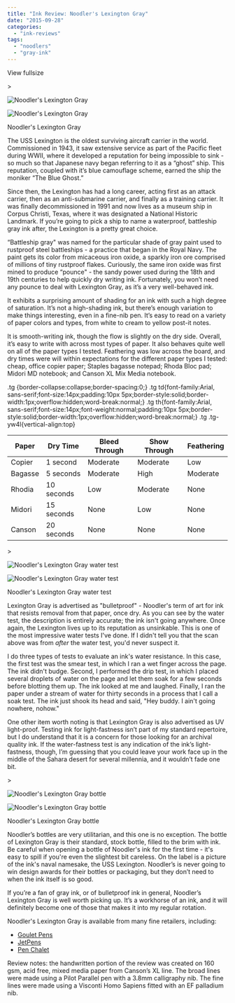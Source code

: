 ```yaml
---
title: "Ink Review: Noodler's Lexington Gray"
date: "2015-09-28"
categories: 
  - "ink-reviews"
tags: 
  - "noodlers"
  - "gray-ink"
---
```


View fullsize

\>

<img src="https://images.squarespace-cdn.com/content/v1/4ff3a147e4b0d277e95412d1/1443313170445-H9J78S0TXTM171MFHRLY/image-asset.jpeg" alt="Noodler's Lexington Gray" />

![Noodler's Lexington Gray](https://images.squarespace-cdn.com/content/v1/4ff3a147e4b0d277e95412d1/1443313170445-H9J78S0TXTM171MFHRLY/image-asset.jpeg)

Noodler's Lexington Gray

The USS Lexington is the oldest surviving aircraft carrier in the world. Commissioned in 1943, it saw extensive service as part of the Pacific fleet during WWII, where it developed a reputation for being impossible to sink - so much so that Japanese navy began referring to it as a “ghost” ship. This reputation, coupled with it’s blue camouflage scheme, earned the ship the moniker “The Blue Ghost.”

Since then, the Lexington has had a long career, acting first as an attack carrier, then as an anti-submarine carrier, and finally as a training carrier. It was finally decommissioned in 1991 and now lives as a museum ship in Corpus Christi, Texas, where it was designated a National Historic Landmark. If you’re going to pick a ship to name a waterproof, battleship gray ink after, the Lexington is a pretty great choice.

“Battleship gray" was named for the particular shade of gray paint used to rustproof steel battleships - a practice that began in the Royal Navy. The paint gets its color from micaceous iron oxide, a sparkly iron ore comprised of millions of tiny rustproof flakes. Curiously, the same iron oxide was first mined to produce “pounce" - the sandy power used during the 18th and 19th centuries to help quickly dry writing ink. Fortunately, you won’t need any pounce to deal with Lexington Gray, as it’s a very well-behaved ink.

It exhibits a surprising amount of shading for an ink with such a high degree of saturation. It’s not a high-shading ink, but there’s enough variation to make things interesting, even in a fine-nib pen. It’s easy to read on a variety of paper colors and types, from white to cream to yellow post-it notes.

It is smooth-writing ink, though the flow is slightly on the dry side. Overall, it’s easy to write with across most types of paper. It also behaves quite well on all of the paper types I tested. Feathering was low across the board, and dry times were will within expectations for the different paper types I tested: cheap, office copier paper; Staples bagasse notepad; Rhoda Bloc pad; Midori MD notebook; and Canson XL Mix Media notebook. 

.tg {border-collapse:collapse;border-spacing:0;} .tg td{font-family:Arial, sans-serif;font-size:14px;padding:10px 5px;border-style:solid;border-width:1px;overflow:hidden;word-break:normal;} .tg th{font-family:Arial, sans-serif;font-size:14px;font-weight:normal;padding:10px 5px;border-style:solid;border-width:1px;overflow:hidden;word-break:normal;} .tg .tg-yw4l{vertical-align:top}

| Paper | Dry Time | Bleed Through | Show Through | Feathering |
| --- | --- | --- | --- | --- |
| Copier | 1 second | Moderate | Moderate | Low |
| Bagasse | 5 seconds | Moderate | High | Moderate |
| Rhodia | 10 seconds | Low | Moderate | None |
| Midori | 15 seconds | None | Low | None |
| Canson | 20 seconds | None | None | None |

\>

<img src="https://images.squarespace-cdn.com/content/v1/4ff3a147e4b0d277e95412d1/1443026944713-GHLFLOEWKX88MV2ECXQM/image-asset.jpeg" alt="Noodler's Lexington Gray water test" />

![Noodler's Lexington Gray water test](https://images.squarespace-cdn.com/content/v1/4ff3a147e4b0d277e95412d1/1443026944713-GHLFLOEWKX88MV2ECXQM/image-asset.jpeg)

Noodler's Lexington Gray water test

Lexington Gray is advertised as "bulletproof" - Noodler's term of art for ink that resists removal from that paper, once dry. As you can see by the water test, the description is entirely accurate; the ink isn't going anywhere. Once again, the Lexington lives up to its reputation as unsinkable. This is one of the most impressive water tests I've done. If I didn't tell you that the scan above was from _after_ the water test, you'd never suspect it.

I do three types of tests to evaluate an ink's water resistance. In this case, the first test was the smear test, in which I ran a wet finger across the page. The ink didn't budge. Second, I performed the drip test, in which I placed several droplets of water on the page and let them soak for a few seconds before blotting them up. The ink looked at me and laughed. Finally, I ran the paper under a stream of water for thirty seconds in a process that I call a soak test. The ink just shook its head and said, "Hey buddy. I ain't going nowhere, nohow."

One other item worth noting is that Lexington Gray is also advertised as UV light-proof. Testing ink for light-fastness isn’t part of my standard repertoire, but I do understand that it is a concern for those looking for an archival quality ink. If the water-fastness test is any indication of the ink’s light-fastness, though, I’m guessing that you could leave your work face up in the middle of the Sahara desert for several millennia, and it wouldn’t fade one bit. 

\>

<img src="https://images.squarespace-cdn.com/content/v1/4ff3a147e4b0d277e95412d1/1443313241296-FMC33M5NZJ9CGYNIGKLM/image.jpg" alt="Noodler's Lexington Gray bottle" />

![Noodler's Lexington Gray bottle](https://images.squarespace-cdn.com/content/v1/4ff3a147e4b0d277e95412d1/1443313241296-FMC33M5NZJ9CGYNIGKLM/image.jpg)

Noodler's Lexington Gray bottle

Noodler’s bottles are very utilitarian, and this one is no exception. The bottle of Lexington Gray is their standard, stock bottle, filled to the brim with ink. Be careful when opening a bottle of Noodler's ink for the first time - it's easy to spill if you're even the slightest bit careless. On the label is a picture of the ink's naval namesake, the USS Lexington. Noodler’s is never going to win design awards for their bottles or packaging, but they don’t need to when the ink itself is so good.

If you’re a fan of gray ink, or of bulletproof ink in general, Noodler’s Lexington Gray is well worth picking up. It’s a workhorse of an ink, and it will definitely become one of those that makes it into my regular rotation.

Noodler's Lexington Gray is available from many fine retailers, including:

- [Goulet Pens](http://www.gouletpens.com/noodlers-lexington-gray-3oz-bottled-fountain-pen-ink/p/N19042)
- [JetPens](http://www.jetpens.com/Noodler-s-Ink-Specialty-Color-Ink-3-oz-Bottle-Lexington-Gray-Bulletproof/pd/3317)
- [Pen Chalet](https://www.penchalet.com/ink_refills/fountain_pen_ink/noodlers_bottled_ink.html)

Review notes: the handwritten portion of the review was created on 160 gsm, acid free, mixed media paper from Canson’s XL line. The broad lines were made using a Pilot Parallel pen with a 3.8mm calligraphy nib. The fine lines were made using a Visconti Homo Sapiens fitted with an EF palladium nib.
